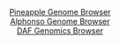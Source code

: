 <div id="Pineapple_Genome_Browser" align="center">
  <a href="https://igv.org/app/?sessionURL=blob:zZJRb5swFIX_i6VWm0TAQICCFE20adYuKW2TZtlSVciAIV7AJraBpFH..7xq015WqXnYNMkP9tW17znH3x60mAvCKAiApZuObppAA2LFuhmq6hJHqMICBDkqBdYAxznmmKYYBHuQIyHRfDpRN1dS1iIwDCLrXoVowXRh66hCz4yiTugpq4wLVpYoYRxJxoVxzlHLDFK0vQ4nqK51NdvWHSNDEhmorFeMCmbUmBZxp96Lf5XiAlNW4bhqSkleBMRKj9KY6Tn6EC5mYZpiIcZ4d50NwvF1.Nm.nC8_uhfL.e3VYu4uTmekoEg2HA82Lhw2Z0Vpf.naOz_8NEoFT3giN9nNiT08vdzWhGMxMD3zrA8dC7oqGEIzvP2fPKtFjvSdrvNl_8Q6H0azzB.xSk7uohun35KHq2j9ivODBkqWNooEkK64F5hQs6GrOZbb.7E1zzQIfZUPZwQEj08akByla9X.uAdyVytegMCb5gUdDTCeYQ6Cng.hZ_q.5fS9PvR986DtQcPLvxfuaD71PWiFluXGOSmlgjmLBa2FjijV2zTXi.cj01xFk3GUd_ehNR2tQ_KNknBST2bZ8rZ4lSI1.uUDldG3KPon3L1FiC6TY2EbRXftdQebr.5u9KCgU6utN7NtMr0X_fv5HyPylOHj4skZr5BU_aqijj.JaxEniEpVaIkgCSmJ3C1UkqwDgWnZClyQspIpEgEvkndQg5rpwPe_AbUPT4fv">Pineapple Genome Browser</a>
</div>
<div id="Alphonso_Genome_Browser" align="center">
  <a href="https://igv.org/app/?sessionURL=blob:zZJdb9owFIb_i6VWmxQSJ4FAIqEJGB8tlA4ooFJVkZM4wcKxM9uEL_Hf56JNu1mlcrFpki_so2Of9339nECJhSScgQA4pl0zbRsYQK75bobyguIxyrEEQYqoxAYQOMUCsxiD4ARSJBWaT0f65lqpQgaWRVRRyRHLuCldE.XoyBnaSTPmudXhlKKIC6S4kFZboJJbJCsrOxyhojD1bNesWQlSyEK0WHMmuVVgloU7_V74qxRmmPEch_mWKnIREGo9WmNipuhLazlrxTGWcogPd0mzNbxrLdzufNX3Oqv542A595a3M5IxpLYCN6v5pvptulebxuB5dIzKSUc8d5FX33vwxv16290XRGDZtOt2owprtuPrYAhL8P5_8qwXudJ3Ohw73ngxcJSkydMhHqrejdPuPD4M2K77jvOzASiPt5oEEK9FPbCh4ULPqDle5W1rNwwI3_IRnIDg5dUASqB4o9tfTkAdCs0LkPj79oKOAbhIsABBxYewbvu.U6vWq9D37bNxAltB_164vfnUr0On5ThemBKqNMxJKFkhTcSYWcapmR2vTPPYYV36hDsy5e2RQ9YP7VGcT5JxT_E_ZelC7V.PvnygNvoRRf.Eu48IMVV0LWzR0IVxQpb3y8X2vjdZDUf9Qjb6fr9x924810WTcpEjpft1RR9_0lYiQRBTulASSSJCiTosdYp8BwLbcTW0IOaUawqByKJP0ICGXYOff8Ppnl_PPwA-">Alphonso Genome Browser</a>
</div>


<div id="DAF_Genomics_Browser" align="center">
  <a href="https://igv.org/app/?sessionURL=blob:tZFra9swFIb_i2D95Jt8tyEMb8uS0KaBZE5oSgmntmyLyZYnyUuzkP8.4XUMdmEMOpCExLm8r85zRp.JkJR3KEWuhQMLY2Qg2fDjBtqekVtoiURpBUwSAwlSEUG6gqD0jCqQCvL1ja5slOplatslVGZNOt7SQlrSs6A3JR9UQ3Sq6VrQwhfewVFaBW91sgIbWN_wTnIbioJIaTp2T7r6cAR9fI8dxpbk0A5M0VH1oE1oY6VVgXZLu5I8_cXIf1DWi77OdptsrL8mp0U5ya4X2dab5vtZ.Hafr.a7PNxdbWjdgRoEmeDeuzu523nzmPv1enn7IakWx9UwE5H_ynt3NX3qqSBygiMc.06AvRBdDMR4MWgEqGgETrFvRG5suL5vPl.9INQzEJyi9P7BQEpA8VGn35.ROvUaFJLk0zAyMxAXJREoNRPHiXCSuIEf.U6S4ItxRoNgL0zyfb5OIsfNXDe0HqHV.hVl4_i00K_Bl8L4U2e9_xWTEzSxvxji_XY1e3MT381rvGRrtpzR6W8xRdr9H79VcdGC0qFvz2cowLRaSzr1g4p3ebh8BQ--">DAF Genomics Browser</a>
</div>
